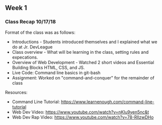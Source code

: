 ## Week 1 
### Class Recap 10/17/18
Format of the class was as follows:
* Introductions - Students introduced themselves and I explained what we do at Jr. DevLeague
* Class overview - What will be learning in the class, setting rules and expecations.
* Overview of Web Development - Watched 2 short videos and Essential Building Blocks HTML, CSS, and JS.
* Live Code: Command line basics in git-bash
* Assignment: Worked on "command-and-conquer" for the remainder of class

Resources:
* Command Line Tutorial: https://www.learnenough.com/command-line-tutorial
* Web Dev Video: https://www.youtube.com/watch?v=nKIu9yen5nc&t
* Web Dev Rap Video: https://www.youtube.com/watch?v=78-RllzwDHo
